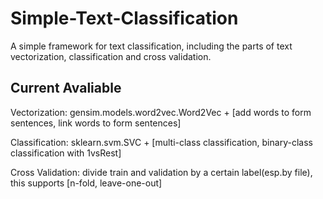 # Simple-Text-Classification

A simple framework for text classification, including the parts of text vectorization, classification and cross validation.

## Current Avaliable

Vectorization: gensim.models.word2vec.Word2Vec + [add words to form sentences, link words to form sentences]

Classification: sklearn.svm.SVC + [multi-class classification, binary-class classification with 1vsRest]

Cross Validation: divide train and validation by a certain label(esp.by file), this supports [n-fold, leave-one-out]
